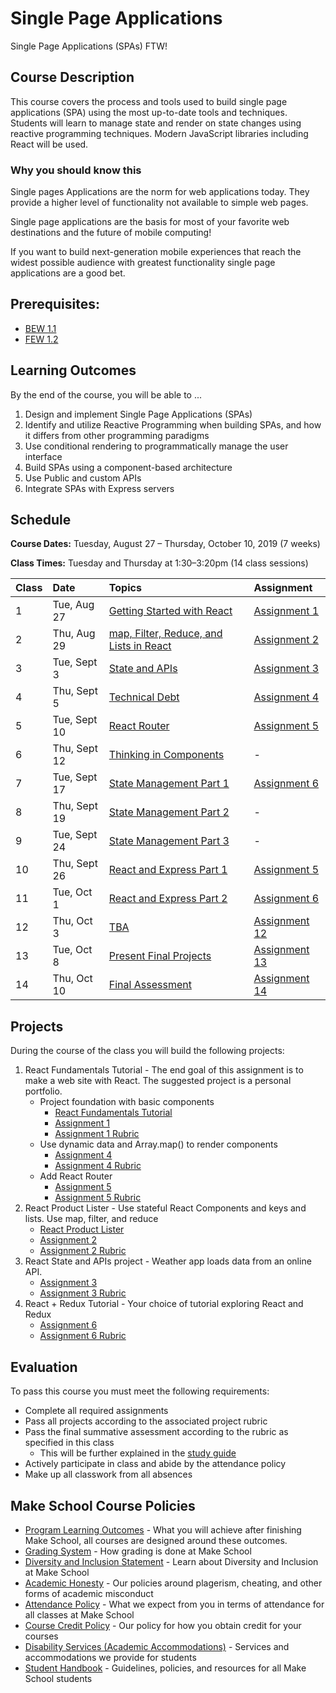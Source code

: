 # Single Page Applications

Single Page Applications (SPAs) FTW!

## Course Description

This course covers the process and tools used to build single page applications (SPA) using the most up-to-date tools and techniques. Students will learn to manage state and render on state changes using reactive programming techniques. Modern JavaScript libraries including React will be used.

### Why you should know this

Single pages Applications are the norm for web applications today. They provide a higher level of functionality not available to simple web pages.

Single page applications are the basis for most of your favorite web destinations and the future of mobile computing!

If you want to build next-generation mobile experiences that reach the widest possible audience with greatest functionality single page applications are a good bet.

## Prerequisites:  

- [BEW 1.1](https://github.com/Make-School-Courses/BEW-1.1-RESTful-and-Resourceful-MVC-Architecture)
- [FEW 1.2](https://github.com/Make-School-Courses/FEW-1.2-JavaScript-Foundations)

## Learning Outcomes

By the end of the course, you will be able to ...

1. Design and implement Single Page Applications (SPAs)
1. Identify and utilize Reactive Programming when building SPAs, and how it differs from other programming paradigms
1. Use conditional rendering to programmatically manage the user interface
1. Build SPAs using a component-based architecture
1. Use Public and custom APIs
1. Integrate SPAs with Express servers

## Schedule
**Course Dates:** Tuesday, August 27 – Thursday, October 10, 2019 (7 weeks)

**Class Times:** Tuesday and Thursday at 1:30–3:20pm (14 class sessions)

| Class | Date | Topics | Assignment |
|:------|:------|:-------|:----------|
|  1 | Tue, Aug 27  | [Getting Started with React](Lessons/lesson-01.md) | [Assignment 1](Assignments/Assignment-01.md) |
|  2 | Thu, Aug 29  | [map, Filter, Reduce, and Lists in React](Lessons/lesson-02.md) | [Assignment 2](Assignments/Assignment-02.md) |
|  3 | Tue, Sept 3  | [State and APIs](Lessons/lesson-03.md) | [Assignment 3](Assignments/Assignment-03.md) |
|  4 | Thu, Sept 5  | [Technical Debt](Lessons/lesson-04.md) | [Assignment 4](Assignments/Assignment-04.md) |
|  5 | Tue, Sept 10 | [React Router](Lessons/lesson-05.md) | [Assignment 5](Assignments/Assignment-05.md) |
|  6 | Thu, Sept 12 | [Thinking in Components](Lessons/lesson-06.md) | - |
|  7 | Tue, Sept 17 | [State Management Part 1](Lessons/lesson-07.md) | [Assignment 6](Assignments/Assignment-06.md) |
|  8 | Thu, Sept 19 | [State Management Part 2](Lessons/lesson-08.md) | - | 
|  9 | Tue, Sept 24 | [State Management Part 3](Lessons/lesson-09.md) | - |
| 10 | Thu, Sept 26 | [React and Express Part 1](Lessons/lesson-10.md) | [Assignment 5](Assignments/Assignment-05.md) |
| 11 | Tue, Oct 1   | [React and Express Part 2](Lessons/lesson-11.md) | [Assignment 6](Assignments/Assignment-06.md) |
| 12 | Thu, Oct 3   | [TBA](Lessons/lesson-12.md) | [Assignment 12](Assignments/Assignment-12.md) |
| 13 | Tue, Oct 8   | [Present Final Projects](Lessons/lesson-13.md) | [Assignment 13](Assignments/Assignment-13.md) |
| 14 | Thu, Oct 10  | [Final Assessment](Lessons/lesson-14.md) | [Assignment 14](Assignments/Assignment-14.md) |

## Projects 

During the course of the class you will build the following projects: 

1. React Fundamentals Tutorial - The end goal of this assignment is to make a web site with React. The suggested project is a personal portfolio. 
    - Project foundation with basic components
        - [React Fundamentals Tutorial](https://www.makeschool.com/academy/track/react-fundamentals-vm0)
        - [Assignment 1](Assignments/Assignment-01.md)
        - [Assignment 1 Rubric](Assignments/Assignment-01-rubric.md)
    - Use dynamic data and Array.map() to render components
        - [Assignment 4](Assignments/Assignment-04.md)
        - [Assignment 4 Rubric](Assignments/Assignment-04-rubric.md)
    - Add React Router
        - [Assignment 5](Assignments/Assignment-05.md)
        - [Assignment 5 Rubric](Assignments/Assignment-05-rubric.md)
1. React Product Lister - Use stateful React Components and keys and lists. Use map, filter, and reduce
    - [React Product Lister](https://github.com/Make-School-Labs/react-product-list)
    - [Assignment 2](Assignments/Assignment-02.md)
    - [Assignment 2 Rubric](Assignments/Assignment-02-rubric.md)
1. React State and APIs project - Weather app loads data from an online API.
    - [Assignment 3](Assignments/Assignment-03.md)
    - [Assignment 3 Rubric](Assignment/Assignment-01-rubric.md)
1. React + Redux Tutorial - Your choice of tutorial exploring React and Redux
    - [Assignment 6](Assignments/Assignment-06.md)
    - [Assignment 6 Rubric](Assignment/Assignment-06-rubric.md)

## Evaluation 

To pass this course you must meet the following requirements:

- Complete all required assignments 
- Pass all projects according to the associated project rubric
- Pass the final summative assessment according to the rubric as specified in this class
  - This will be further explained in the [study guide](ADD_STUDY_GUIDE_LNK)
- Actively participate in class and abide by the attendance policy
- Make up all classwork from all absences

## Make School Course Policies

- [Program Learning Outcomes](https://make.sc/program-learning-outcomes) - What you will achieve after finishing Make School, all courses are designed around these outcomes.
- [Grading System](https://make.sc/grading-system) - How grading is done at Make School
- [Diversity and Inclusion Statement](https://make.sc/diversity-and-inclusion-statement) - Learn about Diversity and Inclusion at Make School
- [Academic Honesty](https://make.sc/academic-honesty-policy) - Our policies around plagerism, cheating, and other forms of academic misconduct 
- [Attendance Policy](https://make.sc/attendance-policy) - What we expect from you in terms of attendance for all classes at Make School
- [Course Credit Policy](https://make.sc/course-credit-policy) - Our policy for how you obtain credit for your courses
- [Disability Services (Academic Accommodations)](https://make.sc/disability-services) - Services and accommodations we provide for students
- [Student Handbook](https://make.sc/student-handbook) - Guidelines, policies, and resources for all Make School students
